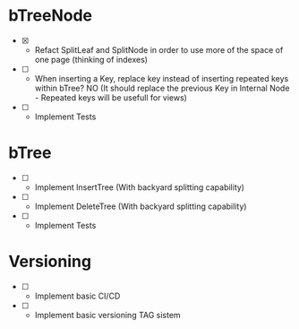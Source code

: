 # bTreeNode
- [X] - Refact SplitLeaf and SplitNode in order to use more of the space of one page (thinking of indexes)
- [ ] - When inserting a Key, replace key instead of inserting repeated keys within bTree? NO (It should replace the previous Key in Internal Node - Repeated keys will be usefull for views)
- [ ] - Implement Tests

# bTree
- [ ] - Implement InsertTree (With backyard splitting capability)
- [ ] - Implement DeleteTree (With backyard splitting capability)
- [ ] - Implement Tests

# Versioning
- [ ] - Implement basic CI/CD
- [ ] - Implement basic versioning TAG sistem


